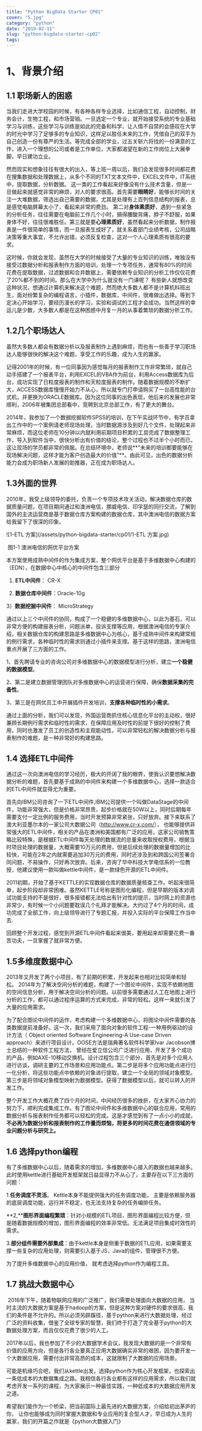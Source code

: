 ```yaml
---
title: "Python BigData Starter CP01"
cover: "5.jpg"
category: "python"
date: "2019-02-11"
slug: "python-bigdata-starter-cp02"
tags:
---
```




# 1、背景介绍



## 1.1 职场新人的困惑



​       当我们走进大学校园的时候，有各种各样专业选择，比如通信工程，自动控制，财务会计，生物工程，和市场营销。一旦选定一个专业，就开始接受系统的专业基础学习与训练，这些学习与训练是如此的完备和科学，让人情不自禁的会感叹在大学的时光中学习了足够多的专业知识，这样足以胜任未来的工作，凭借自己的双手为自己创造一份有尊严的生活。等完成全部的学业，过五关斩六将找的一份满意的工作，进入一个理想的公司或者是工作单位，大家都渴望在新的工作岗位上大展拳脚，早日建功立业。

​      然而现实和想象往往有很大的出入，等上班一周以后，我们会发现很多时间都花费在搜集数据和处理数据上，从多个不同的TXT文本文件中，EXCEL文件中，IT系统中，提取数据，分析数据。 这一类的工作看起来好像没有什么技术含量，但是一旦做起来就感觉非常的麻烦，对人的要求很高。首先需要**眼睛好**，能够长时间的关注一大堆数据，筛选出自己需要的数据，尤其是处理有上百列信息结构的报表，总是感觉电脑屏幕太小了，看起来非常的费劲。 第二对**身体素质好**，遇到一些紧急的分析任务，往往需要在电脑前工作几个小时，搞得腰酸背痛，脖子不舒服，如果身体不好，往往很难胜任。第三就是要**心理素质好**，虽然看起来分析数据，制作报表是一件很简单的事情，而一旦报表生成好了，就关系着部门业绩考核，公司战略决策等重大事宜，不允许出错，必须反复检查，这对一个人心理素质有很高的要求。

​      这时候，你就会发现，虽然在大学的时候接受了大量的专业知识的训练，唯独没有接受过数据分析和报表制作方面的培训，处理一个专项任务，通常有80%的时间花费在提取数据，过滤数据和合并数据上，需要依赖专业知识的分析工作仅仅花费了20%都不到的时间。那么在大学中为什么就没有一门课呢？ 有些新人就想改变这种状况，想通过计算机来解决这个难题，然而绝大多数人都不是计算机科班出生，面对纷繁复杂的编程语言，小插件，数据库，中间件，很难做出选择。等到下定决心开始学习，要经历漫长的学习，实验和调试的工程才会成功。当然这样的幸运儿是少数，大多数人都是在这种困惑中月复一月的从事着繁琐的数据分析工作。





## 1.2几个职场达人

​       虽然大多数人都会有数据分析以及报表制作上遇到麻烦，而也有一些善于学习职场达人能够很快的解决这个难题，享受工作的乐趣，成为人生的赢家。

​       记得2001年的时候，有一位同事因为感觉每月的报表制作工作非常繁琐，就自己动手搭建了一个报表平台，利用EXCEL的VBA作为前台，利用Access数据库为后台，成功实现了日粒度报表的制作和天粒度报表的制作。随着数据规模的不断扩大，ACCESS数据库慢慢开始力不从心，所以就专门打申请购买了一台高性能的台式机，并更换为ORACLE数据库。因为这位同事的出色表现，他后来的发展也非常顺利，2006年被集团总部看中，竞聘到北京总部工作，有了更大的舞台。

​       2014年，我参加了一个数据挖掘软件SPSS的培训，在下午实战环节中，有学员拿出工作中的一个案例请老师现场处理，当时数据源涉及到好几个文件，处理起来非常麻烦，而这位老师在10分钟以内就利用前期项目积累的工具完成了数据整理工作，导入到软件当中，很快分析出有价值的结论，整个过程也不过半个小时而已，这让现场的学员都非常的佩服。在总结环境中，老师说**“未来的培训都要能够在现场解决问题，这样才能为客户创造最大的价值”**。由此可见，出色的数据分析能力会成为职场新人发展的助推器，正在成为职场达人。



## 1.3外面的世界



 2010年，我受上级领导的委托，负责一个专项技术攻关活动，解决数据仓库的数据质量问题，在项目期间通过和澳洲电信，挪威电信、印孚瑟的同行交流，了解到国外的主流运营商是基于数据仓库方案构建的数据仓库，其中澳洲电信的数据方案给我留下了很深的印象。

![1-ETL 方案](/assets/python-bigdata-starter/cp01/1-ETL 方案.jpg)

​             图1-1 澳洲电信的网优平台方案

本方案使用成熟中间件的作为集成方案，整个网优平台是基于多维数据中心构建的（EDN），在数据中心中核心的中间件包含三部分

1)  **ETL中间件**：   CR-X

2) **数据仓库中间件**：Oracle-10g

3）**数据挖掘中间件**： MicroStrategy

 通过以上三个中间件的协同，构成了一个稳健的多维数据中心，以此为基石，可以非常方便的构建报表分析，问题派单，投诉支撑等应用，根据澳洲电信的专家介绍，相关数据仓库的构建思路是多维数据中心为核心，基于成熟中间件来构建常规的例行需求，各种临时性的需求则通过小插件来支撑。基于这样的思路，澳洲电信重点开展了三方面的工作。

  1、首先聘请专业的咨询公司对多维数据中心的数据模型进行分析，建立**一个稳健的数据模型**。

  2、第二是建立数据管理团队对多维数据中心的运营进行保障，确保**数据采集的完备性**。

  3、第三是在网优员工中开展插件开发培训，**支撑各种临时性的小需求**。

   通过上面的分析，我们可以发现，外国运营商抓住核心信息化平台的主动权，很好兼顾长期例行需求和临时性的需求，在保障应用及时性的前提下很好的控制了费用，同时也激发了员工的创造性和主观能动性，可以非常轻松的解决数据分析与报表制作的难题，是一种非常好的构建思路。



## 1.4     选择ETL中间件

​    通过这一次向澳洲电信的学习经历，极大的开阔了我的眼界，使我认识要想解决数据分析的难题，首先要基于成熟的中间件来构建一个多维数据中心，选择一款适合的ETL中间件就显得尤为重要。

​    首先向IBM公司咨询了一下ETL中间件,IBM公司提供一个叫做DataStage的中间件，功能非常强大，但是价格非常昂贵，起步价格就在50W以上，同时后期每年需要支付一定比例的服务费用，当时开发预算非常紧张，只好放弃。接下来联系了澳大利亚墨尔本的一家公司大数据公司（<http://www.cr-x.com/>）， 也能够提供非常强大的ETL中间件，相关的产品在澳洲和美国都有广泛的应用，这家公司销售策略比较特殊，是根据ETL中间件每天处理的数据流的总量来收取授权费用，根据当时项目处理的数据量，大概需要10万元的费用，但是后续处理的数据量增加的比较快，可能在2年之内就需要追加30万元的费用，同时还涉及到和跨国公司签署合同问题，不易操作，只好再次放弃。后来，咨询了华中科技大学电信系的一位教授，他建议使用一款叫做kettle中间件，是一款绿色开源的ETL中间件。

​    2011初期，开始了基于KETTLE的实现数据仓库的数据质量核查工作。听起来很简单，起步阶段却非常困难。虽然KETTLE号称是图形化编程，但是早期的版本对调试功能支持的不是很好，很多报错都无法给出有针对性的提示，当时网上的资源也非常少，有时候一个小问题要耽误几个礼拜才能解决。大约过了4个月的时间，成功完成了全部工作，向上级领导进行了专题汇报，并投入实际的平台保障工作当中去.

   回顾整个开发过程，感觉到开源ETL中间件看起来很美，要用起来却需要花费一番苦功夫，一旦掌握了就非常方便。



## 1.5多维度数据中心

​     2013年又开发了两个小项目，有了前期的积累，开发起来也相对比较简单和轻松。 2014年为了解决空间分析的难题，构建了一个图论中间件，实现不依赖地图的空间信息分析，用于解决空间分析的问题。以前很多需要通过人工在地图上进行分析的工作，都可以通过程序运算的方式来完成，非常的轻松。这样一来就引发了大量的应用需求。

​    为了配合图论中间件的运作，考虑构建一个多维数据中心，将图论中间件需要的各类数据提前准备好。这一次，我们采用了面向对象的软件工程-一种用例驱动的设计方法（ Object oriented Software Engineering-A Use-case Driven approach）来进行项目设计。OOSE方法是瑞典著名软件科学家Ivar Jacobson博士总结的一种软件工程方法， 曾经在爱立信公司广泛进行应用，开发了多个成功的产品，例如AXE-10移动交换机。设计过程包含三个部分，首先是对多个应用人进行访谈，调研主要的工作场景和应用功能点。第二步是将多个应用功能点进行归一化分析，将这些功能点中依赖的对象进行提取，建立一个全局的领域对象模型。第三步是将领域对象模型映射为数据模型。获得了数据模型以后，就可以转入的开发工作。

​     整个开发工作大概花费了四个月的时间，中间经历很多的挫折，在大家齐心协力的努力下，顺利完成集成工作。有了图论中间件和多维数据中心的联合应用，常用的数据分析与报表制作任务都可以轻松的完成。这是才感觉到有了一点小小的成就，**不必再为数据分析和报表制作的工作量而烦恼，将更多的时间花费在通信领域的专业问题分析与研究上。**

## 1.6 选择python编程

​    有了多维数据中心以后，随着需求的增加，多维数据中心接入的数据也越来越多。此时使用kettle进行基础开发框架就日益显得力不从心了，主要存在以下三方面的问题：

1.**任务调度不灵活**。 Kettle本身不能提供强大的任务调度功能， 主要是依赖服务器的底层调度功能，运行并不稳定，也无法支持复杂的任务编排任务。

**2,****图形界面编程繁琐**：针对小规模的ETL项目，图形界面编程比较方便，但是随着数据规模的增加，图形界面编程的效率非常低。无法满足项目集成时效性的需求。

3.**部分组件需要外部集成**：由于kettle本身是侧重于数据的ETL应用，如果需要支撑一些复杂的应用处理，则需要引入基于JS，Java的组件，管理很不方便。

  为了提升多维数据中心的应用价值， 就考虑选择python作为编程工具。

 

## 1.7 挑战大数据中心

​    2016年下午，随着物联网应用的广泛推广，我们需要处理面向大数据的应用， 当时主流的大数据方案是基于hadoop的方案，但是这种方案对硬件的要求很高，我们的条件是不允许的。所以必须另辟蹊径，基于python来进行大数据处理，经过广泛的资料收集，借鉴了全球专家的智慧，我们终于打造了完全基于python的大数据处理方案，而且仅仅花费了很少的人工。

​    2017年以后，我也参加了不少的大数据学术会议，我发现大数据的是一个非常有价值的应用方向，但是各行各业要真正应用大数据确实非常的艰困，因为要开发一个大数据应用，需要付出非常高昂的成本，这就限制了大数据的应用场景。

​    可能是机缘巧合吧，我们从kettle出发，选择python作为核心开发框架，也探索出一条低成本的大数据集成之路。我相信各行各业都有这样的应用需求，所以我们就考虑开发一系列的课程，为大家展示一种最佳实践，一种低成本的大数据应用开发之道。

​    希望我们能作为一个桥梁，把当前国际上最先进的大数据方案，介绍给初出茅庐的你， 让你也能够成为同时掌握大数据和专业应用的复合型人才，早日成为人生的赢家，我们的开篇之作就是《python大数据入门》



























